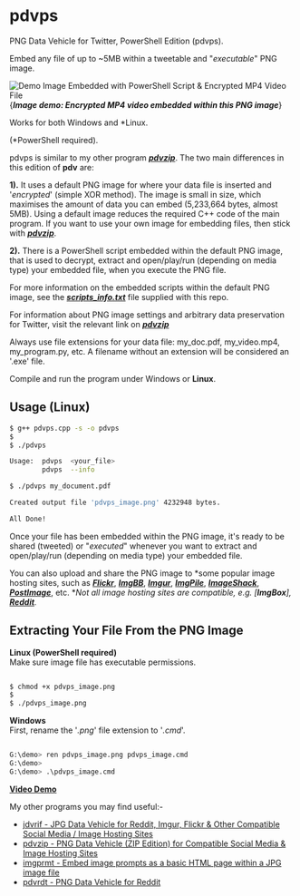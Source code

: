 # pdvps

PNG Data Vehicle for Twitter, PowerShell Edition (pdvps).

Embed any file of up to ~5MB within a tweetable and "*executable*" PNG image.

![Demo Image Embedded with PowerShell Script & Encrypted MP4 Video File](https://github.com/CleasbyCode/pdvps/blob/main/Demo_Image/rick.png)
{***Image demo:  Encrypted MP4 video embedded within this PNG image***}

Works for both Windows and *Linux. 

(*PowerShell required).

pdvps is similar to my other program [***pdvzip***](https://github.com/CleasbyCode/pdvzip). The two main differences in this edition of **pdv** are: 

**1).** It uses a default PNG image for where your data file is inserted and '*encrypted*' (simple XOR method). The image is small in size, which maximises the amount of data you can embed (5,233,664 bytes, almost 5MB). Using a default image reduces the required C++ code of the main program. If you want to use your own image for embedding files, then stick with [***pdvzip***](https://github.com/CleasbyCode/pdvzip).

**2).** There is a PowerShell script embedded within the default PNG image, that is used to decrypt, extract and open/play/run (depending on media type) your embedded file, when you execute the PNG file.

For more information on the embedded scripts within the default PNG image, see the [***scripts_info.txt***](https://github.com/CleasbyCode/pdvps/blob/main/src/scripts_info.txt) file supplied with this repo.

For information about PNG image settings and arbitrary data preservation for Twitter, visit the relevant link on [***pdvzip***](https://github.com/CleasbyCode/pdvzip#png-image-requirements-for-arbitrary-data-preservation)

Always use file extensions for your data file: my_doc.pdf, my_video.mp4, my_program.py, etc. A filename without an extension will be considered an '.exe' file.

Compile and run the program under Windows or **Linux**.

## Usage (Linux)

```bash
$ g++ pdvps.cpp -s -o pdvps
$
$ ./pdvps

Usage:  pdvps  <your_file>
        pdvps  --info

$ ./pdvps my_document.pdf

Created output file 'pdvps_image.png' 4232948 bytes.

All Done!

```

Once your file has been embedded within the PNG image, it's ready to be shared (tweeted) or "*executed*" whenever you want to extract and open/play/run (depending on media type) your embedded file.

You can also upload and share the PNG image to *some popular image hosting sites, such as [***Flickr***](https://www.flickr.com/), [***ImgBB***](https://imgbb.com/), [***Imgur***](https://imgur.com/a/zF40QMX), [***ImgPile***](https://imgpile.com/), [***ImageShack***](https://imageshack.com/), [***PostImage***](https://postimg.cc/xcCcvpLJ), etc. **Not all image hosting sites are compatible, e.g. [***ImgBox***], [***Reddit***](https://github.com/CleasbyCode/pdvrdt).*

## Extracting Your File From the PNG Image
**Linux (PowerShell required)**    
Make sure image file has executable permissions.
```bash

$ chmod +x pdvps_image.png
$
$ ./pdvps_image.png 

```  
**Windows**   
First, rename the '*.png*' file extension to '*.cmd*'.
```bash

G:\demo> ren pdvps_image.png pdvps_image.cmd
G:\demo>
G:\demo> .\pdvps_image.cmd

```

[**Video Demo**](https://www.youtube.com/watch_popup?v=FCleYo9vJas)

My other programs you may find useful:-

* [jdvrif - JPG Data Vehicle for Reddit, Imgur, Flickr & Other Compatible Social Media / Image Hosting Sites](https://github.com/CleasbyCode/jdvrif)
* [pdvzip - PNG Data Vehicle (ZIP Edition) for Compatible Social Media & Image Hosting Sites](https://github.com/CleasbyCode/pdvzip)
* [imgprmt - Embed image prompts as a basic HTML page within a JPG image file](https://github.com/CleasbyCode/imgprmt)
* [pdvrdt - PNG Data Vehicle for Reddit](https://github.com/CleasbyCode/pdvrdt)  

##

